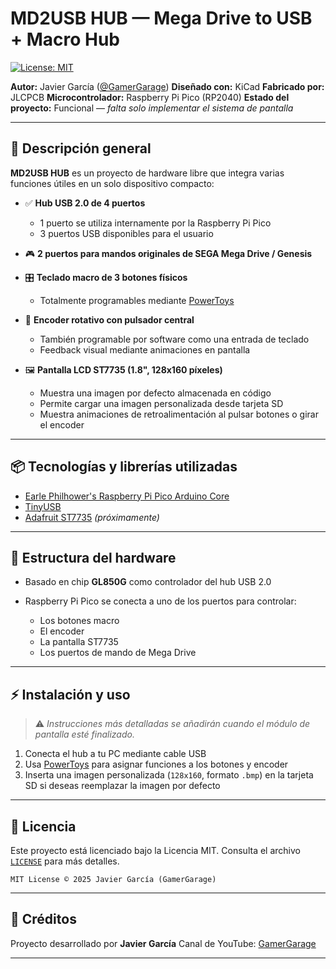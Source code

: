 # MD2USB HUB — Mega Drive to USB + Macro Hub

[![License: MIT](https://img.shields.io/badge/License-MIT-yellow.svg)](LICENSE)

**Autor:** Javier García ([@GamerGarage](https://www.youtube.com/@GamerGarage))
**Diseñado con:** KiCad
**Fabricado por:** JLCPCB
**Microcontrolador:** Raspberry Pi Pico (RP2040)
**Estado del proyecto:** Funcional — *falta solo implementar el sistema de pantalla*

---

## 🔧 Descripción general

**MD2USB HUB** es un proyecto de hardware libre que integra varias funciones útiles en un solo dispositivo compacto:

* ✅ **Hub USB 2.0 de 4 puertos**

  * 1 puerto se utiliza internamente por la Raspberry Pi Pico
  * 3 puertos USB disponibles para el usuario

* 🎮 **2 puertos para mandos originales de SEGA Mega Drive / Genesis**

* 🎛️ **Teclado macro de 3 botones físicos**

  * Totalmente programables mediante [PowerToys](https://learn.microsoft.com/en-us/windows/powertoys/)

* 🔀 **Encoder rotativo con pulsador central**

  * También programable por software como una entrada de teclado
  * Feedback visual mediante animaciones en pantalla

* 🖼️ **Pantalla LCD ST7735 (1.8", 128x160 píxeles)**

  * Muestra una imagen por defecto almacenada en código
  * Permite cargar una imagen personalizada desde tarjeta SD
  * Muestra animaciones de retroalimentación al pulsar botones o girar el encoder

---

## 📦 Tecnologías y librerías utilizadas

* [Earle Philhower's Raspberry Pi Pico Arduino Core](https://github.com/earlephilhower/arduino-pico)
* [TinyUSB](https://github.com/hathach/tinyusb)
* [Adafruit ST7735](https://github.com/adafruit/Adafruit-ST7735-Library) *(próximamente)*

---

## 📁 Estructura del hardware

* Basado en chip **GL850G** como controlador del hub USB 2.0
* Raspberry Pi Pico se conecta a uno de los puertos para controlar:

  * Los botones macro
  * El encoder
  * La pantalla ST7735
  * Los puertos de mando de Mega Drive

---

## ⚡ Instalación y uso

> ⚠️ *Instrucciones más detalladas se añadirán cuando el módulo de pantalla esté finalizado.*

1. Conecta el hub a tu PC mediante cable USB
2. Usa [PowerToys](https://learn.microsoft.com/en-us/windows/powertoys/) para asignar funciones a los botones y encoder
3. Inserta una imagen personalizada (`128x160`, formato `.bmp`) en la tarjeta SD si deseas reemplazar la imagen por defecto

---

## 📜 Licencia

Este proyecto está licenciado bajo la Licencia MIT.
Consulta el archivo [`LICENSE`](./LICENSE) para más detalles.

```
MIT License © 2025 Javier García (GamerGarage)
```

---

## 💬 Créditos

Proyecto desarrollado por **Javier García**
Canal de YouTube: [GamerGarage](https://www.youtube.com/@GamerGarage)

---
